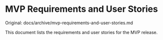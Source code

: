 # MVP Requirements and User Stories

Original: docs/archive/mvp-requirements-and-user-stories.md

This document lists the requirements and user stories for the MVP release.

